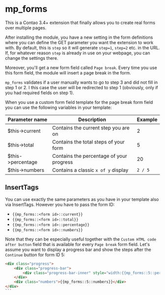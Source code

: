 # mp_forms

This is a Contao 3.4+ extension that finally allows you to create real forms over multiple pages.

After installing the module, you have a new setting in the form definitions where you can define the GET parameter
 you want the extension to work with. By default, this is `step` so it will generate `step=1`, `step=2` etc. in the URL.
If, for whatever reason `step` is already in use on your webpage, you can change the settings there.

Moreover, you'll get a new form field called `Page break`. Every time you use this form field, the module will insert a
page break in the form.

`mp_forms` validates if a user manually wants to go to step 3 and did not fill in step 1 or 2. I this case the user will be redirected
to step 1 (obviously, only if you had required fields on step 1).

When you use a custom form field template for the page break form field you can use the following variables in your template:

| Parameter name  |  Description | Example  |
|---|---|---|
| $this->current  |  Contains the current step you are on | 2  |
| $this->total  |  Contains the total steps of your form | 5  |
| $this->percentage  |  Contains the percentage of your progress | 20  |
| $this->numbers | Contains a classic `x of y` display | `2 / 5`|

    
## InsertTags

You can use exactly the same parameters as you have in your template also via InsertTags. However you have to pass the form ID:

* `{{mp_forms::<form id>::current}}`
* `{{mp_forms::<form id>::total}}`
* `{{mp_forms::<form id>::percentage}}`
* `{{mp_forms::<form id>::numbers}}`

Note that they can be especially useful together with the `Custom HTML code after button` field that is available for every
`Page break` form field. Let's assume you want to display a progress bar and show the steps after the `Continue` button for
form ID 5:

````html
<div class="progress">
    <div class="progress-bar">
        <div class="progress-bar-inner" style="width:{{mp_forms::5::percentage}}%"></div>
    </div>
    <div class="numbers">{{mp_forms::5::numbers}}</div>
</div>
```
